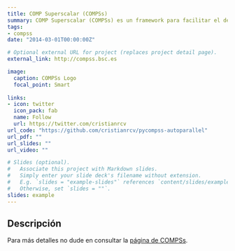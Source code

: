 ```yaml
---
title: COMP Superscalar (COMPSs)
summary: COMP Superscalar (COMPSs) es un framework para facilitar el desarrollo y la ejecución de aplicaciones en entornos distribuidos.
tags:
- compss
date: "2014-03-01T00:00:00Z"

# Optional external URL for project (replaces project detail page).
external_link: http://compss.bsc.es

image:
  caption: COMPSs Logo
  focal_point: Smart
  
links:
- icon: twitter
  icon_pack: fab
  name: Follow
  url: https://twitter.com/cristianrcv
url_code: "https://github.com/cristianrcv/pycompss-autoparallel"
url_pdf: ""
url_slides: ""
url_video: ""

# Slides (optional).
#   Associate this project with Markdown slides.
#   Simply enter your slide deck's filename without extension.
#   E.g. `slides = "example-slides"` references `content/slides/example-slides.md`.
#   Otherwise, set `slides = ""`.
slides: example
---
```


<h2>Descripción</h2>

Para más detalles no dude en consultar la <a href="http://compss.bsc.es" target="_blank">página de COMPSs</a>.
